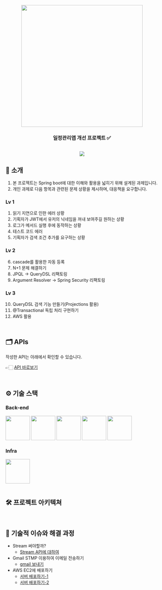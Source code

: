 <div align="center">
<!-- logo -->
<img src="https://user-images.githubusercontent.com/80824750/208554611-f8277015-12e8-48d2-b2cc-d09d67f03c02.png" width="400"/>

### 일정관리앱 개선 프로젝트 ✅
<br/> <img src="https://img.shields.io/badge/프로젝트 기간-2022.12.10~2022.12.19-green?style=flat&logo=&logoColor=white" />
</div>


## 📝 소개

1. 본 프로젝트는 Spring boot에 대한 이해와 활용을 넓히기 위해 설계된 과제입니다.
2. 개인 과제로 다음 항목과 관련된 문제 상황을 제시하며, 대응책을 요구합니다.

### Lv 1
1. 읽기 지연으로 인한 에러 상황
2. 기획자가 JWT에서 유저의 닉네임을 꺼내 보여주길 원하는 상황
3. 로그가 메서드 실행 후에 동작하는 상황
4. 테스트 코드 에러
5. 기획자가 검색 조건 추가를 요구하는 상황

### Lv 2
6. cascade를 활용한 자동 등록
7. N+1 문제 해결하기
8. JPQL -> QueryDSL 리팩토링
9. Argument Resolver -> Spring Security 리팩토링

### Lv 3
10. QueryDSL 검색 기능 만들기(Projections 활용)
11. @Transactional 독립 처리 구현하기
12. AWS 활용

<br />

## 🗂️ APIs
작성한 API는 아래에서 확인할 수 있습니다.

👉🏻 [API 바로보기](/spring-plus/APIs.md)

<br />

## ⚙ 기술 스택
### Back-end
<div>
<img src="https://github.com/yewon-Noh/readme-template/blob/main/skills/Java.png?raw=true" width="80">
<img src="https://github.com/yewon-Noh/readme-template/blob/main/skills/SpringBoot.png?raw=true" width="80">
<img src="https://github.com/yewon-Noh/readme-template/blob/main/skills/SpringSecurity.png?raw=true" width="80">
<img src="https://github.com/yewon-Noh/readme-template/blob/main/skills/SpringDataJPA.png?raw=true" width="80">
<img src="https://github.com/yewon-Noh/readme-template/blob/main/skills/Mysql.png?raw=true" width="80">
</div>

### Infra
<div>
<img src="https://github.com/yewon-Noh/readme-template/blob/main/skills/AWSEC2.png?raw=true" width="80">
</div>

<br />

## 🛠️ 프로젝트 아키텍쳐

<br />

## 🤔 기술적 이슈와 해결 과정
- Stream 써야할까?
    - [Stream API에 대하여](https://velog.io/@yewo2nn16/Java-Stream-API)
- Gmail STMP 이용하여 이메일 전송하기
    - [gmail 보내기](https://velog.io/@yewo2nn16/Email-이메일-전송하기with-첨부파일)
- AWS EC2에 배포하기
    - [서버 배포하기-1](https://velog.io/@yewo2nn16/SpringBoot-서버-배포)
    - [서버 배포하기-2](https://velog.io/@yewo2nn16/SpringBoot-서버-배포-인텔리제이에서-jar-파일-빌드해서-배포하기)

<br />

